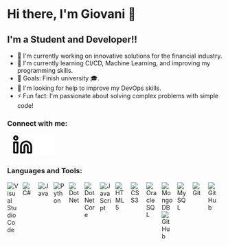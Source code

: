 # Hi there, I'm Giovani 👋 

## I'm a Student and Developer!!

- 🔭 I'm currently working on innovative solutions for the financial industry.
- 🌱 I'm currently learning CI/CD, Machine Learning, and improving my programming skills.
- 🥅 Goals: Finish university 🎓.
- 🤔 I'm looking for help to improve my DevOps skills.
- ⚡ Fun fact: I'm passionate about solving complex problems with simple code!

### Connect with me:

&nbsp;&nbsp;
[![website](./img/linkedin-light.svg)](https://linkedin.com/in/giovanicancherini#gh-light-mode-only)
[![website](./img/linkedin-dark.svg)](https://linkedin.com/in/giovanicancherini#gh-dark-mode-only)
&nbsp;&nbsp;

### Languages and Tools:

[<img align="left" alt="Visual Studio Code" width="26px" src="https://cdn.jsdelivr.net/gh/devicons/devicon/icons/vscode/vscode-original.svg" style="padding-right:10px;" />](https://code.visualstudio.com/)
[<img align="left" alt="C#" width="26px" src="https://cdn.jsdelivr.net/gh/devicons/devicon/icons/csharp/csharp-original.svg" style="padding-right:10px;" />](https://dotnet.microsoft.com/pt-br/languages/csharp)
[<img align="left" alt="Java" width="26px" src="https://cdn.jsdelivr.net/gh/devicons/devicon/icons/java/java-original.svg" style="padding-right:10px;" />](https://dev.java/)
[<img align="left" alt="Python" width="26px" src="https://cdn.jsdelivr.net/gh/devicons/devicon/icons/python/python-original.svg" style="padding-right:10px;" />](https://www.python.org/)
[<img align="left" alt="Dot Net" width="26px" src="https://cdn.jsdelivr.net/gh/devicons/devicon/icons/dot-net/dot-net-original.svg" style="padding-right:10px;" />](https://dotnet.microsoft.com/en-us/)
[<img align="left" alt="Dot Net Core" width="26px" src="https://cdn.jsdelivr.net/gh/devicons/devicon/icons/dotnetcore/dotnetcore-original.svg" style="padding-right:10px;" />](https://dotnet.microsoft.com/en-us/)
[<img align="left" alt="JavaScript" width="26px" src="https://cdn.jsdelivr.net/gh/devicons/devicon/icons/javascript/javascript-original.svg" style="padding-right:10px;" />](https://www.javascript.com/)
<img align="left" alt="HTML5" width="26px" src="https://cdn.jsdelivr.net/gh/devicons/devicon/icons/html5/html5-original.svg" style="padding-right:10px;" />
<img align="left" alt="CSS3" width="26px" src="https://cdn.jsdelivr.net/gh/devicons/devicon/icons/css3/css3-original.svg" style="padding-right:10px;" />
[<img align="left" alt="OracleSQL" width="26px" src="https://cdn.jsdelivr.net/gh/devicons/devicon/icons/sqldeveloper/sqldeveloper-original.svg" style="padding-right:10px;" />](https://www.oracle.com/br/database/technologies/appdev/sql.html)
[<img align="left" alt="MongoDB" width="26px" src="https://cdn.jsdelivr.net/gh/devicons/devicon/icons/mongodb/mongodb-original.svg" style="padding-right:10px;" />](https://www.mongodb.com/)
[<img align="left" alt="MySQL" width="26px" src="https://cdn.jsdelivr.net/gh/devicons/devicon/icons/mysql/mysql-original.svg" style="padding-right:10px;" />](https://www.mysql.com/)
[<img align="left" alt="Git" width="26px" src="https://cdn.jsdelivr.net/gh/devicons/devicon/icons/git/git-original.svg" style="padding-right:10px;" />](https://git-scm.com/)
[<img align="left" alt="GitHub" width="26px" src="https://user-images.githubusercontent.com/3369400/139447912-e0f43f33-6d9f-45f8-be46-2df5bbc91289.png" style="padding-right:10px;" />](https://github.com/GiovaniCancherini#gh-dark-mode-only)
[<img align="left" alt="GitHub" width="26px" src="https://user-images.githubusercontent.com/3369400/139448065-39a229ba-4b06-434b-bc67-616e2ed80c8f.png" style="padding-right:10px;" />](https://github.com/GiovaniCancherini#gh-light-mode-only)
<br/>
<br/>
